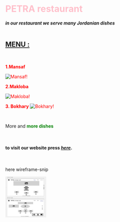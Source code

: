 # <font color="pink">**PETRA** restaurant </font> 

***in our restaurant we serve many Jordanian dishes***
<br>
<br>


## <ins>**MENU :**</ins>
<br>

<font color="red">**1.Mansaf**

![Mansaf!](https://www.cheftariq.com/wp-content/uploads/2020/04/mansaf-4-1.jpg.webp "mansaf")


**2.Makloba**

![Makloba!](https://plantbasedfolk.com/wp-content/uploads/2021/04/Maqlouba.jpg "Makloba")

**3. Bokhary**
![Bokhary!](https://modo3.com/thumbs/fit630x300/47985/1439110962/%D8%B7%D8%B1%D9%8A%D9%82%D8%A9_%D8%B9%D9%85%D9%84_%D8%B1%D8%B2_%D8%A8%D8%AE%D8%A7%D8%B1%D9%8A.jpg "Bokhary")      </font>          

<br>

More  and <font color="green">**more dishes**</font>  
<br><br><br>
**to visit our website press [***here***](https://duckduckgo.com).**
<br>
<br>
<br>
<br>
here wireframe-snip
<br>

<img src="my-restaurant-SNIP.jpg" alt="wireframe-snip" style="width:128px;height:128px;">


